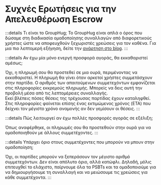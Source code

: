 # Συχνές Ερωτήσεις για την Απελευθέρωση Escrow

:::details Τι είναι το GroupHug;
Το GroupHug είναι απλά ο όρος που δώσαμε στη διαδικασία ομαδοποίησης συναλλαγών από διαφορετικούς χρήστες ώστε να αποφευχθούν ξεχωριστές χρεώσεις για τον καθένα. Για μια πιο λεπτομερή εξήγηση, δείτε την [ανάρτηση στο blog](/el/blog/group-hug).
:::

:::details Αν έχω μία μόνο ενεργή προσφορά αγοράς, θα εκκαθαριστεί αμέσως;

Όχι, η πληρωμή σου θα προστεθεί σε μια ουρά, περιμένοντας να εκκαθαριστεί. Η πληρωμή θα γίνει όταν αρκετοί χρήστες συμμετάσχουν στην παρτίδα. Ο αριθμός των απαιτούμενων συμμετεχόντων εμφανίζεται στις πληροφορίες εκκρεμούς πληρωμής. Μπορείς να δεις αυτή την προβολή μέσα από τις λεπτομέρειες συναλλαγής.  
Εκεί βλέπεις πόσες θέσεις της τρέχουσας παρτίδας έχουν καταληφθεί. Στις πληροφορίες φαίνεται επίσης ένας εκτιμώμενος χρόνος (ETA) που δείχνει τον μέγιστο χρόνο αναμονής αν δεν γεμίσουν οι θέσεις.
:::

:::details Πώς λειτουργεί αν έχω πολλές προσφορές αγοράς σε εξέλιξη;

Όπως αναφέρθηκε, οι πληρωμές σου θα προστεθούν στην ουρά για να ομαδοποιηθούν με άλλους συμμετέχοντες.
:::

:::details Υπάρχει όριο στους συμμετέχοντες που μπορούν να μπουν στην ομαδοποίηση;

Όχι, οι παρτίδες μπορούν να ξεπεράσουν τον μέγιστο αριθμό συμμετεχόντων. Δεν είναι απόλυτο όριο, αλλά κατώφλι. Δηλαδή, μόλις επιτευχθεί το ελάχιστο, παίρνουμε όλα τα PSBTs και τα ομαδοποιούμε για να δημιουργήσουμε τη συναλλαγή και να μειώσουμε τις χρεώσεις για κάθε συμμετέχοντα.
:::

